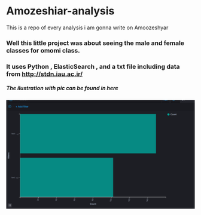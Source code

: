 # Amozeshiar-analysis
This is a repo of every analysis i am gonna write on Amoozeshyar

### Well this little project was about seeing the male and female classes for omomi class.
### It uses Python , ElasticSearch , and a txt file including data from http://stdn.iau.ac.ir/
##### The ilustration with pic can be found in here 
![ScreenSHot](https://github.com/khoramism/Amozeshiar-analysis/blob/master/firefox_0MrX6Lxsm3.png)
